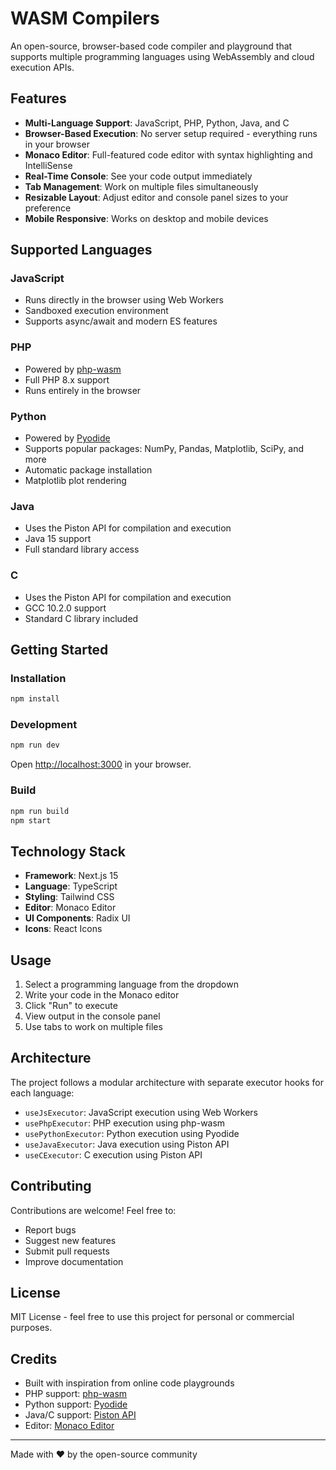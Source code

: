 # WASM Compilers

An open-source, browser-based code compiler and playground that supports multiple programming languages using WebAssembly and cloud execution APIs.

## Features

- **Multi-Language Support**: JavaScript, PHP, Python, Java, and C
- **Browser-Based Execution**: No server setup required - everything runs in your browser
- **Monaco Editor**: Full-featured code editor with syntax highlighting and IntelliSense
- **Real-Time Console**: See your code output immediately
- **Tab Management**: Work on multiple files simultaneously
- **Resizable Layout**: Adjust editor and console panel sizes to your preference
- **Mobile Responsive**: Works on desktop and mobile devices

## Supported Languages

### JavaScript
- Runs directly in the browser using Web Workers
- Sandboxed execution environment
- Supports async/await and modern ES features

### PHP
- Powered by [php-wasm](https://github.com/seanmorris/php-wasm)
- Full PHP 8.x support
- Runs entirely in the browser

### Python
- Powered by [Pyodide](https://pyodide.org/)
- Supports popular packages: NumPy, Pandas, Matplotlib, SciPy, and more
- Automatic package installation
- Matplotlib plot rendering

### Java
- Uses the Piston API for compilation and execution
- Java 15 support
- Full standard library access

### C
- Uses the Piston API for compilation and execution
- GCC 10.2.0 support
- Standard C library included

## Getting Started

### Installation

```bash
npm install
```

### Development

```bash
npm run dev
```

Open [http://localhost:3000](http://localhost:3000) in your browser.

### Build

```bash
npm run build
npm start
```

## Technology Stack

- **Framework**: Next.js 15
- **Language**: TypeScript
- **Styling**: Tailwind CSS
- **Editor**: Monaco Editor
- **UI Components**: Radix UI
- **Icons**: React Icons

## Usage

1. Select a programming language from the dropdown
2. Write your code in the Monaco editor
3. Click "Run" to execute
4. View output in the console panel
5. Use tabs to work on multiple files

## Architecture

The project follows a modular architecture with separate executor hooks for each language:

- `useJsExecutor`: JavaScript execution using Web Workers
- `usePhpExecutor`: PHP execution using php-wasm
- `usePythonExecutor`: Python execution using Pyodide
- `useJavaExecutor`: Java execution using Piston API
- `useCExecutor`: C execution using Piston API

## Contributing

Contributions are welcome! Feel free to:

- Report bugs
- Suggest new features
- Submit pull requests
- Improve documentation

## License

MIT License - feel free to use this project for personal or commercial purposes.

## Credits

- Built with inspiration from online code playgrounds
- PHP support: [php-wasm](https://github.com/seanmorris/php-wasm)
- Python support: [Pyodide](https://pyodide.org/)
- Java/C support: [Piston API](https://github.com/engineer-man/piston)
- Editor: [Monaco Editor](https://microsoft.github.io/monaco-editor/)

---

Made with ❤️ by the open-source community
